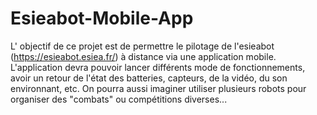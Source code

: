 # Esieabot-Mobile-App
L' objectif de ce projet est de permettre le pilotage de l'esieabot (https://esieabot.esiea.fr/) à distance via une application mobile. L'application devra pouvoir lancer différents mode de fonctionnements, avoir un retour de l'état des batteries, capteurs, de la vidéo, du son environnant, etc. On pourra aussi imaginer utiliser plusieurs robots pour organiser des "combats" ou compétitions diverses... 
